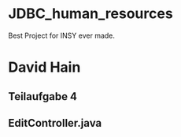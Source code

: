 # JDBC_human_resources
Best Project for INSY ever made.

# David Hain
## Teilaufgabe 4
## EditController.java
